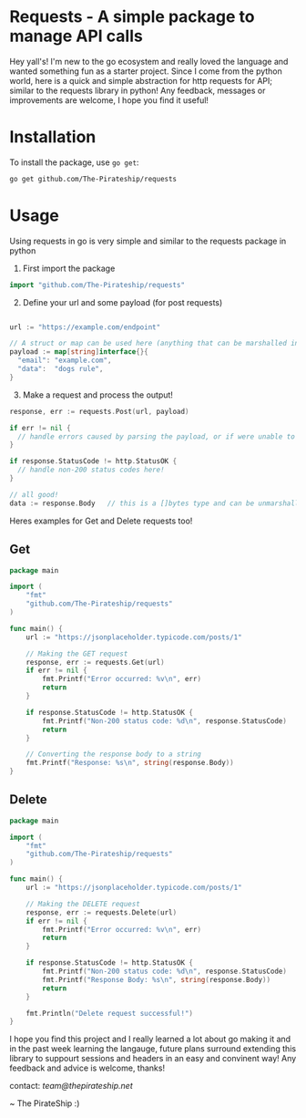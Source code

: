 # Requests - A simple package to manage API calls

Hey yall's! I'm new to the go ecosystem and really loved the language and wanted something fun as a starter project.
Since I come from the python world, here is a quick and simple abstraction for http requests for API; similar to the requests library in python!
Any feedback, messages or improvements are welcome, I hope you find it useful!

# Installation

To install the package, use `go get`:

```bash
go get github.com/The-Pirateship/requests
```

# Usage

Using requests in go is very simple and similar to the requests package in python

1) First import the package

```go
import "github.com/The-Pirateship/requests"
```

2) Define your url and some payload (for post requests)
```go

url := "https://example.com/endpoint"

// A struct or map can be used here (anything that can be marshalled into json)
payload := map[string]interface{}{
  "email": "example.com",
  "data":  "dogs rule",
}
```

3) Make a request and process the output!

```go
response, err := requests.Post(url, payload)

if err != nil {
  // handle errors caused by parsing the payload, or if were unable to set the request here
}

if response.StatusCode != http.StatusOK {
  // handle non-200 status codes here!
}

// all good!
data := response.Body	// this is a []bytes type and can be unmarshalled into a struct or any format you need it in!

```

Heres examples for Get and Delete requests too!

## Get
```go
package main

import (
    "fmt"
    "github.com/The-Pirateship/requests"
)

func main() {
    url := "https://jsonplaceholder.typicode.com/posts/1"

    // Making the GET request
    response, err := requests.Get(url)
    if err != nil {
        fmt.Printf("Error occurred: %v\n", err)
        return
    }

    if response.StatusCode != http.StatusOK {
        fmt.Printf("Non-200 status code: %d\n", response.StatusCode)
        return
    }

    // Converting the response body to a string
    fmt.Printf("Response: %s\n", string(response.Body))
}
```

## Delete
```go
package main

import (
    "fmt"
    "github.com/The-Pirateship/requests"
)

func main() {
    url := "https://jsonplaceholder.typicode.com/posts/1"

    // Making the DELETE request
    response, err := requests.Delete(url)
    if err != nil {
        fmt.Printf("Error occurred: %v\n", err)
        return
    }

    if response.StatusCode != http.StatusOK { 
        fmt.Printf("Non-200 status code: %d\n", response.StatusCode)
        fmt.Printf("Response Body: %s\n", string(response.Body))
        return
    }

    fmt.Println("Delete request successful!")
}
```

I hope you find this project and I really learned a lot about go making it and in the past week learning the langauge, future plans surround extending this library to suppourt sessions and headers in an easy and convinent way!
Any feedback and advice is welcome, thanks!

contact: _team@thepirateship.net_

~ The PirateShip :)
